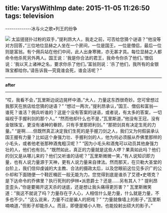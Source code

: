 title: VarysWithImp
date: 2015-11-05 11:26:50
tags: television
--------------
-------------冰与火之歌•列王的纷争
<!--more-->
![](1.jpg)
太监搓搓扑过粉的双手，”提利昂大人，我走之前，可否给您猜个谜语？”他没等对方回答，”三位地位显赫之人坐在一个房间，一位是国王，一位是僧侣，最后一位则是富翁。有个佣兵站在他们中间，此人出身寒微，亦无甚才具。每位显赫之人都命令他杀死另外两人。国王说：’我是你合法的君王，我命令你杀了他们。’僧侣说：’我以天上诸神之名，要求你杀了他们。’富翁则说：’杀了他们，我所有的金银珠宝都给你。’请告诉我—究竟谁会死，谁会活呢？”

-------------------------------------------------------
**after**

-------------------------------------------------------

“哎，我看不会，”瓦里斯边说边晃杯中酒，”大人，力量这东西很奇妙。您可曾想过我那天在旅店给您猜的谜语？”
“想过一两次，”提利昂承认，”国王、僧侣和富翁—谁死？谁活？佣兵听谁的？这是个没有答案的谜语，或者说，有太多的答案，一切端视于手握利剑的那个人。”
“然而他却什么也不是，”瓦里斯道，”他没有王冠，没有金银珠宝，更没有诸神的眷顾，只有手里那把利剑。”
“那把剑具有决定生死的力量。”
“是啊……但既然真正决定我们生死的是手握刀剑之人，我们又为何假装承认国王握有力量？比如这个身强力壮、手握利剑的人，他为何必须服从乔佛里那样的小毛头，或者他老爸那种酒鬼粗汉呢？”
“因为小毛头和酒鬼可以动员其他身强力壮的人，他们也有剑。”
“既然如此，真正的力量就是这些人啰？果真如此吗？他们的剑又是从哪儿来的？他们又听谁的话呢？”瓦里斯微微一笑，”有人说知识即力量，也有人说力量源于天神，更有人说力量来自律法。然而那天，在贝勒大圣堂的台阶上，我们信仰虔诚的大主教、合法的摄政太后，以及您眼前这位见多识广的公仆却和下面随便一个鞋匠桶匠一般无能为力。您觉得到底是谁杀了艾德•史塔克？是下达命令的乔佛里？执行死刑的伊林•派恩爵士？还是……另有其人？”
提利昂歪歪头，”你是要揭开这天杀的谜底，还是想让我头痛得更厉害？”
瓦里斯微笑道：”我这不就说了吗？力量存在于人心，人相信什么是力量，什么就是力量，不多也不少。”
“这么说来，力量不过是骗人的把戏？”
“力量就像墙上的影子，”瓦里斯喃喃道，”但影子却能杀人。而且，即便是矮小人物，也能投射出硕大的影子。”

